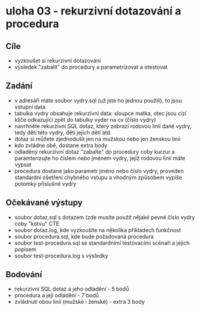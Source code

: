 # uloha 03  - rekurzivní dotazování a procedura

## Cíle
  - vyzkoušet si rekurzivní dotazování
  - výsledek "zabalit" do procedury a parametrizovat a otestovat

## Zadání
  - v adresáři máte soubor vydry.sql (už jste ho jednou použili), to jsou vstupní data
  - tabulka vydry obsahuje rekurzivní data: sloupce matka, otec jsou cizí klíče odkazující zpět do tabulky vyder na cv (číslo vydry)
  - navrhněte rekurzivní SQL dotaz, který zobrazí rodovou linii dané vydry, tedy děti této vydry, děti jejich dětí atd.
  - dotaz si můžete zjednodušit jen na mužskou nebo jen ženskou linii
  - kdo zvládne obě, dostane extra body
  - odladěný rekurzivní dotaz "zabalte" do procedury coby kurzur a paramterizujte ho číslem nebo jménem vydry, jejíž rodovou linii máte vypsat
  - procedura dostane jako parametr jméno nebo číslo vydry, proveden standardní ošetření chybného vstupu a vhodným způsobem vypíše potomky příslušné vydry

## Očekávané výstupy
 - soubor dotaz.sql s dotazem (zde musíte použít nějaké pevné číslo vydry coby "kotvu" CTE
 - soubor dotaz.log, kde vyzkoušíte na několika příkladech funkčnost
 - soubor procedura.sql, kde bude požadovaná procedura
 - soubor test-procedura.sql se standardními testovacími scénaři a jejich popisem
 - soubor test-procedura.log s výsledky

## Bodování
  - rekurzivní SQL dotaz a jeho odladění - 5 bodů
  - procedura a její odladění - 7 bodů
  - zvládnutí obou linií (mužské i ženské) - extra 3 body

